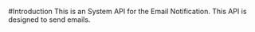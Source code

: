 #Introduction
This is an System API for the Email Notification. This API is designed to send emails.
